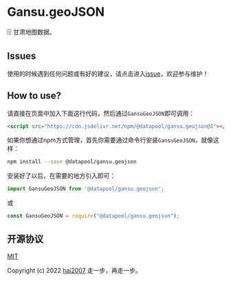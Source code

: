 # Gansu.geoJSON
🗄️ 甘肃地图数据。

## Issues
使用的时候遇到任何问题或有好的建议，请点击进入[issue](https://github.com/hai2007/datapool/issues)，欢迎参与维护！

## How to use?

请直接在页面中加入下面这行代码，然后通过```GansuGeoJSON```即可调用：

```html
<script src="https://cdn.jsdelivr.net/npm/@datapool/gansu.geojson@1"></script>
```

如果你想通过npm方式管理，首先你需要通过命令行安装``````GansuGeoJSON``````，就像这样：

```bash
npm install --save @datapool/gansu.geojson
```

安装好了以后，在需要的地方引入即可：

```js
import GansuGeoJSON from '@datapool/gansu.geojson';
```

或

```js
const GansuGeoJSON = require("@datapool/gansu.geojson");
```

开源协议
---------------------------------------
[MIT](https://github.com/hai2007/datapool/blob/master/LICENSE)

Copyright (c) 2022 [hai2007](https://hai2007.gitee.io/sweethome/) 走一步，再走一步。
